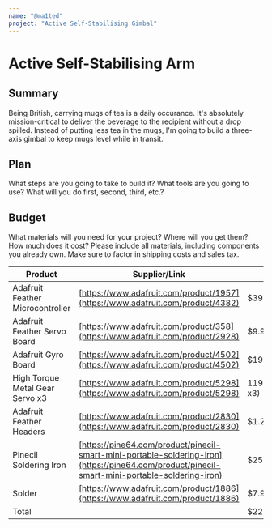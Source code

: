 ```yaml
---
name: "@ma1ted"
project: "Active Self-Stabilising Gimbal"
---
```


# Active Self-Stabilising Arm

## Summary

Being British, carrying mugs of tea is a daily occurance. It's absolutely mission-critical to deliver the beverage to the recipient without a drop spilled. Instead of putting less tea in the mugs, I'm going to build a three-axis gimbal to keep mugs level while in transit.

## Plan

What steps are you going to take to build it? What tools are you going to use? What will you do first, second, third, etc.?

## Budget

What materials will you need for your project? Where will you get them? How much does it cost? Please include all materials, including components you already own. Make sure to factor in shipping costs and sales tax.

| Product         | Supplier/Link                         | Cost   |
| --------------- | ------------------------------------- | ------ |
| Adafruit Feather Microcontroller | [https://www.adafruit.com/product/1957](https://www.adafruit.com/product/4382) | $39.95 |
| Adafruit Feather Servo Board | [https://www.adafruit.com/product/358](https://www.adafruit.com/product/2928) | $9.95 |
| Adafruit Gyro Board | [https://www.adafruit.com/product/4502](https://www.adafruit.com/product/4502) | $19.95 |
| High Torque Metal Gear Servo x3 | [https://www.adafruit.com/product/5298](https://www.adafruit.com/product/5298) | $119.85 ($39.95 x3) |
| Adafruit Feather Headers | [https://www.adafruit.com/product/2830](https://www.adafruit.com/product/2830) | $1.25 |
| Pinecil Soldering Iron | [https://pine64.com/product/pinecil-smart-mini-portable-soldering-iron](https://pine64.com/product/pinecil-smart-mini-portable-soldering-iron) | $25.99 |
| Solder | [https://www.adafruit.com/product/1886](https://www.adafruit.com/product/1886) | $7.95 |
| Total | | $224.89 |
